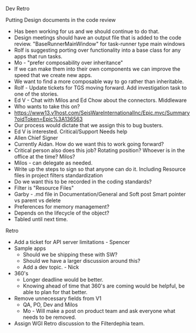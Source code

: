 Dev Retro

Putting Design documents in the code review
- Has been working for us and we should continue to do that.
- Design meetings should have an output file that is added to the code review.
"BaseRunnerMainWindow" for task-runner type main windows
- Rolf is suggesting porting over functionality into a base class for any apps that run tasks.
- Mo - "prefer composability over inheritance"
- If we can make them into their own components we can improve the speed that we create new apps.
- We want to find a more composable way to go rather than inheritable.
- Rolf - Update tickets for TGS moving forward. Add investigation task to one of the stories.
- Ed V - Chat with Milos and Ed Chow about the connectors.
Middleware
- Who wants to take this on?
- https://www13.v1host.com/SeisWareInternationalInc/Epic.mvc/Summary?oidToken=Epic%3A136563
- Our process would dictate that we assign this to bug busters.
- Ed V is interested.
Critical/Support Needs help
- Allen
Chief Signer
- Currently Aidan. How do we want this to work going forward?
- Critical person also does this job? Rotating position? Whoever is in the office at the time? Milos?
- Milos - can delegate as needed. 
- Write up the steps to sign so that anyone can do it.
Including Resource files in project filters standardization
- Do we want this to be recorded in the coding standards?
- Filter is "Resource Files"
- Garby - .md file in Documentation/General and Soft post
Smart pointer vs parent vs delete
- Preferences for memory management?
- Depends on the lifecycle of the object?
- Tabled until next time.

Retro
- Add a ticket for API server limitations - Spencer
- Sample apps
	- Should we be shipping these with SW?
	- Should we have a larger discussion around this?
	- Add a dev topic. - Nick
- 360's
	- Longer deadline would be better.
	- Knowing ahead of time that 360's are coming would be helpful, be able to plan for that better.
- Remove unnecessary fields from V1
	- QA, PO, Dev and Milos
	- Mo - Will make a post on product team and ask everyone what needs to be removed.
- Assign WGI Retro discussion to the Filterdephia team.